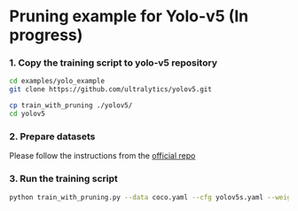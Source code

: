 # Pruning example for Yolo-v5 (In progress)

### 1. Copy the training script to yolo-v5 repository
```bash
cd examples/yolo_example
git clone https://github.com/ultralytics/yolov5.git

cp train_with_pruning ./yolov5/
cd yolov5
```

### 2. Prepare datasets  
Please follow the instructions from the [official repo](https://github.com/ultralytics/yolov5)


### 3. Run the training script
```bash
python train_with_pruning.py --data coco.yaml --cfg yolov5s.yaml --weights '' --batch-size 64
```
